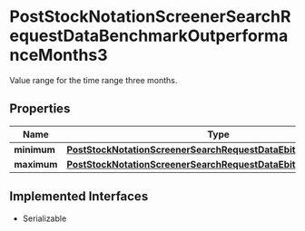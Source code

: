 

# PostStockNotationScreenerSearchRequestDataBenchmarkOutperformanceMonths3

Value range for the time range three months.

## Properties

Name | Type | Description | Notes
------------ | ------------- | ------------- | -------------
**minimum** | [**PostStockNotationScreenerSearchRequestDataEbitMarginMinimum**](PostStockNotationScreenerSearchRequestDataEbitMarginMinimum.md) |  |  [optional]
**maximum** | [**PostStockNotationScreenerSearchRequestDataEbitMarginMaximum**](PostStockNotationScreenerSearchRequestDataEbitMarginMaximum.md) |  |  [optional]


## Implemented Interfaces

* Serializable


